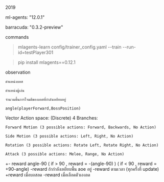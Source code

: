 2019

ml-agents: "12.0.1"

barracuda: "0.3.2-preview"

commands

>mlagents-learn config/trainer_config.yaml --train --run-id=testPlayer301

>pip install mlagents==0.12.1



observation 

	ตำแหน่งบอส 
	
	ตำแหน่งผู้เล่น 
	
	จำนวนพื้นการโจมตีของบอสที่กำลังเหยียบอยู่
	
	angle(playerForward,BossPosition)

	
Vector Action space: (Discrete) 4 Branches:

	Forward Motion (3 possible actions: Forward, Backwards, No Action)
	
	Side Motion (3 possible actions: Left, Right, No Action)
	
	Rotation (3 possible actions: Rotate Left, Rotate Right, No Action)
	
	Attack (3 possible actions: Melee, Range, No Action)

	
+- reward angle-90 ( if > 90 , reward = -(angle-90) ) ( if < 90 , reward =  +90-angle)
-reward ถ้ากำลังเหยียบพื้น aoe อยู่
-reward ตามเวลา (ทุกครั้งที่ update)
+reward เมื่อบอสลด
-reward เมื่อเลือดตัวเองลด

